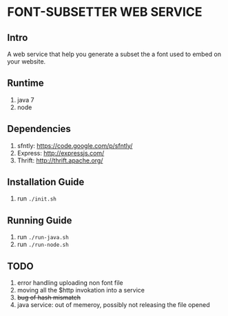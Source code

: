 # FONT-SUBSETTER WEB SERVICE

## Intro

A web service that help you generate a subset the a font used to embed on your website.


## Runtime

1. java 7
2. node


## Dependencies

1. sfntly: https://code.google.com/p/sfntly/
2. Express: http://expressjs.com/
3. Thrift: http://thrift.apache.org/


## Installation Guide

1. run `./init.sh`


## Running Guide

1. run `./run-java.sh`
2. run `./run-node.sh`

## TODO

1. error handling uploading non font file
2. moving all the $http invokation into a service
3. <strike>bug of hash mismatch</strike>
4. java service: out of memeroy, possibly not releasing the file opened
